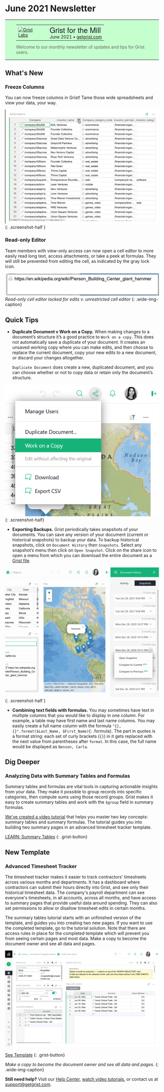 # June 2021 Newsletter

<style>
  /* restore some poorly overridden defaults */
  .newsletter-header .table {
    background-color: initial;
    border: initial;
  }
  .newsletter-header .table > tbody > tr > td {
    padding: initial;
    border: initial;
    vertical-align: initial;
  }
  .newsletter-header img.header-img {
    padding: initial;
    max-width: initial;
    display: initial;
    padding: initial;
    line-height: initial;
    background-color: initial;
    border: initial;
    border-radius: initial;
    margin: initial;
  }

  /* copy newsletter styles, with a prefix for sufficient specificity */
  .newsletter-header .header {
    border: none;
    padding: 0;
    margin: 0;
  }
  .newsletter-header table > tbody > tr > td.header-image {
    width: 80px;
    padding-right: 16px;
  }
  .newsletter-header table > tbody > tr > td.header-text {
    background-color: #c4ffcd;
    padding: 16px 36px;
  }
  .newsletter-header table.header-top {
    border: none;
    padding: 0;
    margin: 0;
    width: 100%;
  }
  .header-title {
    font-family: Helvetica Neue, Helvetica, Arial, sans-serif;
    font-size: 24px;
    line-height: 28px;
  }
  .header-month {
  }
  .header-welcome {
    margin-top: 12px;
    color: #666666;
  }
</style>
<div class="newsletter-header">
<table class="header" cellpadding="0" cellspacing="0" border="0"><tr>
  <td class="header-text">
    <table class="header-top"><tr>
      <td class="header-image">
        <a href="https://www.getgrist.com">
          <img class="header-img" src="/images/newsletters/grist-labs.png" width="80" height="80" alt="Grist Labs" border="0">
        </a>
      </td>
      <td class="header-top-text">
        <div class="header-title">Grist for the Mill</div>
        <div class="header-month">June 2021
          &#8226; <a href="https://www.getgrist.com/">getgrist.com</a></div>
      </td>
    </tr></table>
    <div class="header-welcome">
      Welcome to our monthly newsletter of updates and tips for Grist users.
    </div>
  </td>
</tr></table>
</div>

## What's New

### Freeze Columns

You can now freeze columns in Grist! Tame those wide spreadsheets and view your data, your way.

<span class="screenshot-large">*![Freezing Columns](../images/newsletters/2021-06/freeze-columns.gif)*</span>
{: .screenshot-half }

### Read-only Editor

Team members with view-only access can now open a cell editor to more easily read long text,
access attachments, or take a peek at formulas. They will still be prevented from editing the
cell, as indicated by the gray lock icon.

![Read-only cell editor](../images/newsletters/2021-06/read-only-cell-editor.gif)
*Read-only cell editor locked for edits v. unrestricted cell editor*
{: .wide-img-caption}


## Quick Tips

- <a name="work-on-a-copy"></a>
  **Duplicate Document v Work on a Copy.** When making changes to a document’s structure it’s a
  good practice to `Work on a copy`. This does not automatically save a duplicate of your
  document. It creates an unsaved working copy where you can make edits, and then choose to replace
  the current document, copy your new edits to a new document, or discard your changes altogether.

    `Duplicate Document` does create a new, duplicated document, and you can choose whether or
    not to copy data or retain only the document’s structure.

<span class="screenshot-large">*![Work on a Copy](../images/newsletters/2021-06/work-on-a-copy.png)*</span>
{: .screenshot-half}

- <a name="exporting-backups"></a>
  **Exporting Backups.** Grist periodically takes snapshots of your documents. You can save any
  version of your document (current or historical snapshots) to backup your data. To backup
  historical snapshots, click on `Document History` then `Snapshots`. Select any snapshot’s menu then
  click on `Open Snapshot`. Click on the share icon to open a menu from which you can download the
  entire document as a [Grist file](../en/exports.md#backing-up-an-entire-document).

<span class="screenshot-large">*![Back Up Snapshots](../images/newsletters/2021-06/back-up-snapshots.gif)*</span>
{: .screenshot-half }

- <a name="combining-text"></a>
  **Combining text fields with formulas.** You may sometimes have text in multiple columns that
  you would like to display in one column. For example, a table may have first name and last name
  columns. You may easily create a full name column with the formula
  `"{}, {}".format($Last_Name, $First_Name)`{: .formula}. The part in quotes is a format string: each set of
  curly brackets (`{}`) in it gets replaced with the next value from parentheses after `format`. In
  this case, the full name would be displayed as `Benson, Carla`.


## Dig Deeper

### Analyzing Data with Summary Tables and Formulas

Summary tables and formulas are vital tools in capturing actionable insights from your data. They
make it possible to group records into specific categories, then compute sums using those record
groups. Grist makes it easy to create summary tables and work with the `$group` field in summary
formulas.

[We've created a video tutorial](../examples/2021-06-timesheets.md) that helps you master two key
concepts: summary tables and summary formulas. The tutorial guides you into building two summary
pages in an advanced timesheet tracker template.

[LEARN: Summary Tables](../examples/2021-06-timesheets.md)
{: .grist-button}


## New Template

### Advanced Timesheet Tracker

The timesheet tracker makes it easier to track contractors' timesheets across various months and
departments. It has a dashboard where contractors can submit their hours directly into Grist, and
see only their historical timesheet data. The company's payroll department can see everyone's
timesheets, in all accounts, across all months, and have access to summary pages that provide
useful data around spending. They can also set permissions to allow or disallow timesheet edits in
certain months.

The summary tables tutorial starts with an unfinished version of the template, and guides you into
creating two new pages. If you want to use the completed template, go to the tutorial solution.
Note that there are access rules in place for the completed template which will prevent you from
seeing certain pages and most data. Make a copy to become the document owner and see all data and
pages.

![Time Sheets Template](../images/newsletters/2021-06/time-sheets-template-screenshot.png)

[See Template](https://public.getgrist.com/uR353rDVZhmX/Time-Sheets-Template-Solution)
{: .grist-button}

*Make a copy to become the document owner and see all data and pages.*
{: .wide-img-caption}


**Still need help?** Visit our [Help Center](../en/index.md), [watch video
tutorials](https://www.youtube.com/channel/UCx0ioQrrC-bIrkmZ7ZULr0g/playlists), or contact
us at <support@getgrist.com>.
